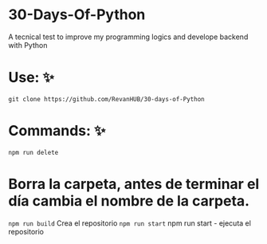 
# 30-Days-Of-Python

A tecnical test to improve my programming logics and develope backend with Python

# Use: ✨
``` git clone https://github.com/RevanHUB/30-days-of-Python ```

# Commands: ✨
``` npm run delete ```
# Borra la carpeta, antes de terminar el día cambia el nombre de la carpeta. 
``` npm run build ```
Crea el repositorio
``` npm run start ```
npm run start - ejecuta el repositorio 

